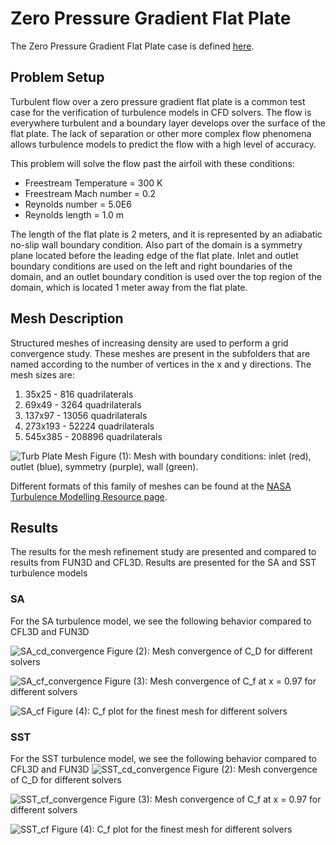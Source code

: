 # Zero Pressure Gradient Flat Plate

The Zero Pressure Gradient Flat Plate case is defined [here](https://turbmodels.larc.nasa.gov/flatplate.html). 

## Problem Setup

Turbulent flow over a zero pressure gradient flat plate is a common test case for the verification of turbulence models in CFD solvers. The flow is everywhere turbulent and a boundary layer develops over the surface of the flat plate. The lack of separation or other more complex flow phenomena allows turbulence models to predict the flow with a high level of accuracy.

This problem will solve the flow past the airfoil with these conditions:
- Freestream Temperature = 300 K
- Freestream Mach number = 0.2
- Reynolds number = 5.0E6
- Reynolds length = 1.0 m

The length of the flat plate is 2 meters, and it is represented by an adiabatic no-slip wall boundary condition. Also part of the domain is a symmetry plane located before the leading edge of the flat plate. Inlet and outlet boundary conditions are used on the left and right boundaries of the domain, and an outlet boundary condition is used over the top region of the domain, which is located 1 meter away from the flat plate.

## Mesh Description

Structured meshes of increasing density are used to perform a grid convergence study. These meshes are present in the subfolders that are named according to the number of vertices in the x and y directions. The mesh sizes are: 

1. 35x25   - 816 quadrilaterals
2. 69x49   - 3264 quadrilaterals
3. 137x97  - 13056 quadrilaterals
4. 273x193 - 52224 quadrilaterals
5. 545x385 - 208896 quadrilaterals

![Turb Plate Mesh](images/turb_plate_mesh_bcs.png)
Figure (1): Mesh with boundary conditions: inlet (red), outlet (blue), symmetry (purple), wall (green).

Different formats of this family of meshes can be found at the [NASA Turbulence Modelling Resource page](https://turbmodels.larc.nasa.gov/flatplate.html). 

## Results
The results for the mesh refinement study are presented and compared to results from FUN3D and CFL3D. Results are presented for the SA and SST turbulence models 

### SA

For the SA turbulence model, we see the following behavior compared to CFL3D and FUN3D

![SA_cd_convergence](images/cd_convergence_flatplate_SA.png)
Figure (2): Mesh convergence of C_D for different solvers

![SA_cf_convergence](images/cf_convergence_flatplate_SA.png)
Figure (3): Mesh convergence of C_f at x = 0.97 for different solvers

![SA_cf](images/cf_flatplate_SA.png)
Figure (4): C_f plot for the finest mesh for different solvers



### SST
For the SST turbulence model, we see the following behavior compared to CFL3D and FUN3D
![SST_cd_convergence](images/cd_convergence_flatplate_SST.png)
Figure (2): Mesh convergence of C_D for different solvers

![SST_cf_convergence](images/cf_convergence_flatplate_SST.png)
Figure (3): Mesh convergence of C_f at x = 0.97 for different solvers

![SST_cf](images/cf_flatplate_SST.png)
Figure (4): C_f plot for the finest mesh for different solvers

